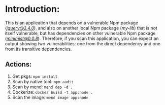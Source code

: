 # Introduction:
This is an application that depends on a vulnerable Npm package (<i>jquery@3.4.0</i>), and also on another local Npm package (<i>my-lib</i>) that is not itself vulnerable, but has dependencies on other vulnerable Npm package (<i>minimist@0.0.8</i>).
Therefore, if you scan this application, you can expect an output showing two vulnerabilities: one from the direct dependency and one from its transitive dependencies.

## Actions:
1. Get pkgs: ```npm install```
2. Scan by native tool: ```npm audit```
3. Scan by mend: ```mend dep -d .```
4. Dockerize: ```docker build -t app:node .```
5. Scan the image: ```mend image app:node```
